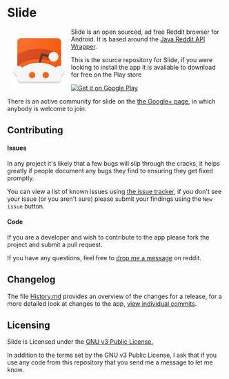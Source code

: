 # Slide

<img src="app/src/main/res/drawable-xhdpi/ic_launcher.png" align="left" hspace="10" vspace="10">

Slide is an open sourced, ad free Reddit browser for Android. It is based around the [Java Reddit API Wrapper](https://github.com/thatJavaNerd/JRAW). 

This is the source repository for Slide, if you were looking to install the app it is available to download for free on the Play store

[![Get it on Google Play](https://developer.android.com/images/brand/en_generic_rgb_wo_45.png)](https://play.google.com/store/apps/details?id=me.ccrama.redditslide)

There is an active community for slide on the [the Google+ page](https://plus.google.com/communities/100681783215868345226), in which anybody is welcome to join.

## Contributing

#### Issues

In any project it's likely that a few bugs will slip through the cracks, it helps greatly if people document any bugs they find to ensuring they get fixed promptly.

You can view a list of known issues using [the issue tracker](https://github.com/ccrama/Slide/issues), if you don't see your issue (or you aren't sure) please submit your findings using the `New issue` button.

#### Code

If you are a developer and wish to contribute to the app please fork the project and submit a pull request.

If you have any questions, feel free to [drop me a message](https://www.reddit.com/user/ccrama) on reddit.

## Changelog

The file [History.md](History.md) provides an overview of the changes for a release, for a more detailed look at changes to the app, [view individual commits](https://github.com/ccrama/Slide/commits/master).

## Licensing

Slide is Licensed under the [GNU v3 Public License.](license.txt)

In addition to the terms set by the GNU v3 Public License, I ask that if you use any code from this repository that you send me a message to let me know.
